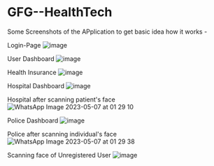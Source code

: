 # GFG--HealthTech
Some Screenshots of the APplication to get basic idea how it works -

Login-Page
![image](https://user-images.githubusercontent.com/92735311/236643763-a55b2d38-94aa-4de2-b1eb-2370fede327e.png)

User Dashboard
![image](https://user-images.githubusercontent.com/92735311/236644015-90b6bfa4-a902-4139-9cb1-05a5c348e069.png)


Health Insurance
![image](https://user-images.githubusercontent.com/92735311/236644335-fe43aaea-1faf-4c64-a546-8b0e8079cbb5.png)

Hospital Dashboard
![image](https://user-images.githubusercontent.com/92735311/236644373-0c7a83e0-6298-4b9d-a3e7-5182986edf2c.png)

Hospital after scanning patient's face
![WhatsApp Image 2023-05-07 at 01 29 10](https://user-images.githubusercontent.com/92735311/236644275-5cd6a3c6-d9fa-4cdc-8453-e39813f5a0a3.jpg)


Police Dashboard
![image](https://user-images.githubusercontent.com/92735311/236644387-c5399ccb-51c5-4f7f-8308-b3c95674d0ce.png)

Police after scanning individual's face
![WhatsApp Image 2023-05-07 at 01 29 38](https://user-images.githubusercontent.com/92735311/236644290-49b4f318-3224-494a-8b6a-f689c6761783.jpg)


Scanning face of Unregistered User
![image](https://user-images.githubusercontent.com/92735311/236644396-f2fbf48f-30b3-478c-a16c-09fd1a20078b.png)
